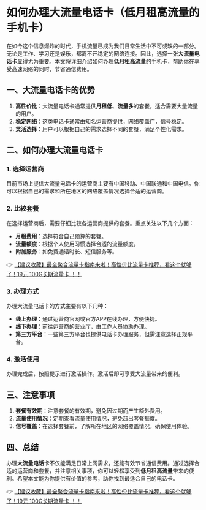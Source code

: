 # 如何办理大流量电话卡（低月租高流量的手机卡）

在如今这个信息爆炸的时代，手机流量已成为我们日常生活中不可或缺的一部分。无论是工作、学习还是娱乐，都离不开稳定的网络连接。因此，选择一张**大流量电话卡**显得尤为重要。本文将详细介绍如何办理**低月租高流量**的手机卡，帮助你在享受高速网络的同时，节省通信费用。

## 一、大流量电话卡的优势

1. **高性价比**：大流量电话卡通常提供**月租低、流量多**的套餐，适合需要大量流量的用户。
2. **稳定网络**：这类电话卡通常由知名运营商提供，网络覆盖广，信号稳定。
3. **灵活选择**：用户可以根据自己的需求选择不同的套餐，满足个性化需求。

## 二、如何办理大流量电话卡

### 1. 选择运营商

目前市场上提供大流量电话卡的运营商主要有中国移动、中国联通和中国电信。你可以根据自己的需求和所在地区的网络覆盖情况选择合适的运营商。

### 2. 比较套餐

在选择运营商后，需要仔细比较各运营商提供的套餐。重点关注以下几个方面：
- **月租费用**：选择符合自己预算的套餐。
- **流量额度**：根据个人使用习惯选择合适的流量额度。
- **附加服务**：如免费通话时长、短信服务等。

👉 [【建议收藏】最全聚合流量卡指南来啦！高性价比流量卡推荐，看这个就够了！19元 100G长期流量卡 ！！](https://bit.ly/Liuliangka)

### 3. 办理方式

办理大流量电话卡的方式主要有以下几种：
- **线上办理**：通过运营商官网或官方APP在线办理，方便快捷。
- **线下办理**：前往运营商的营业厅，由工作人员协助办理。
- **第三方平台**：一些第三方平台也提供电话卡办理服务，但需注意选择正规平台。

### 4. 激活使用

办理完成后，按照提示进行激活操作。激活后即可享受大流量带来的便利。

## 三、注意事项

1. **套餐有效期**：注意套餐的有效期，避免因过期而产生额外费用。
2. **流量使用情况**：定期查看流量使用情况，避免超出套餐额度。
3. **信号覆盖**：在选择套餐前，了解所在地区的网络覆盖情况，确保使用体验。

## 四、总结

办理**大流量电话卡**不仅能满足日常上网需求，还能有效节省通信费用。通过选择合适的运营商和套餐，并注意相关事项，你可以轻松享受到**低月租高流量**带来的便利。希望本文能为你提供有价值的参考，助你找到最适合自己的电话卡。

👉 [【建议收藏】最全聚合流量卡指南来啦！高性价比流量卡推荐，看这个就够了！19元 100G长期流量卡 ！！](https://bit.ly/Liuliangka)